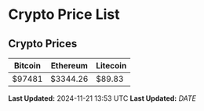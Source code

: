 # Crypto Price List

## Crypto Prices
| Bitcoin | Ethereum | Litecoin |
| ------- | -------- | -------- |
| $97481 | $3344.26 | $89.83 |
**Last Updated:** 2024-11-21 13:53 UTC
**Last Updated:** $DATE$
